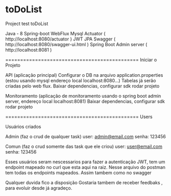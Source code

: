 # toDoList
Project test toDoList


Java - 8
Spring-boot
WebFlux
Mysql
Actuator ( http://localhost:8080/actuator )
JWT
JPA
Swagger ( http://localhost:8080/swagger-ui.html )
Spring Boot Admin server ( http://localhost:8081 )

============================================= Iniciar o Projeto

API (aplicação principal)
  Configurar o DB na arquivo application.properties (estou usando mysql endereço local localhost:8080...)
  Tabelas já serão criadas pelo web flux.
  Baixar dependencias, configurar sdk
  rodar projeto
  
Monitoramento (aplicação de monitoramento usando o spring boot admin server, endereço local localhost:8081)
  Baixar dependencias, configurar sdk
  rodar projeto
  
============================================= Users

Usuários criados

Admin (faz o crud de qualquer task)
  user: admin@email.com 
  senha: 123456
  
Comun (faz o crud somente das task que ele criou)
  user: user@email.com
  senha: 123456
  
Esses usuários seram nescessarios para fazer a autenticação JWT, tem um endpoint mapeado no curl que esta aqui na raiz.
Nesse arquivo do postman tem todas os endpoints mapeados.
Assim tambem como no swagger 

Qualquer duvida fico a disposição
Gostaria tambem de receber feedbaks , para evoluir desde já agradeço.













